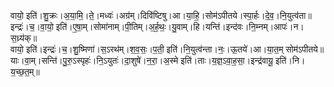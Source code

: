 

  
वायो॒ इति॑।शु॒क्रः।अ॒या॒मि॒।ते॒।मध्वः॑।अग्र॑म्।दिवि॑ष्टिषु।आ।या॒हि॒।सोम॑ऽपीतये।स्पा॒र्हः।दे॒व॒।नि॒युत्व॑ता॥  
इन्द्रः॑।च॒।वा॒यो॒ इति॑।ए॒षा॒म्।सोमा॑नाम्।पी॒तिम्।अ॒र्ह॒थः॒।यु॒वाम्।हि।यन्ति॑।इन्द॑वः।नि॒म्नम्।आपः॑।न।स॒ध्र्य॑क्॥  
वायो॒ इति॑।इन्द्रः॑।च॒।शु॒ष्मिणा॑।स॒ऽरथ॑म्।श॒व॒सः॒।प॒ती॒ इति॑।नि॒युत्व॑न्ता।नः॒।ऊ॒तये॑।आ।या॒त॒म् सोम॑ऽपीतये॥  
याः।वा॒म्।सन्ति॑।पु॒रु॒ऽस्पृहः॑।नि॒ऽयुतः॑।दा॒शुषे॑।न॒रा॒।अ॒स्मे इति॑।ताः।य॒ज्ञ॒ऽवा॒ह॒सा॒।इन्द्र॑वायू॒ इति॑।नि।य॒च्छ॒त॒म्॥  
